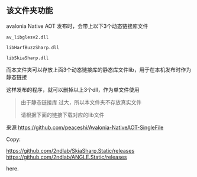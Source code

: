 ﻿## 该文件夹功能

avalonia Native AOT 发布时，会带上以下3个动态链接库文件

`av_libglesv2.dll `

`libHarfBuzzSharp.dll`

`libSkiaSharp.dll`

而本文件夹可以存放上面3个动态链接库的静态库文件lib，用于在本机发布时作为静态链接

这样发布的程序，就可以删掉以上3个dll，作为单文件使用



> 由于静态链接库 过大，所以本文件夹不存放真实文件
>
> 请根据下面的链接下载对应的lib文件



来源 https://github.com/peaceshi/Avalonia-NativeAOT-SingleFile

Copy:

https://github.com/2ndlab/SkiaSharp.Static/releases
https://github.com/2ndlab/ANGLE.Static/releases

here.
